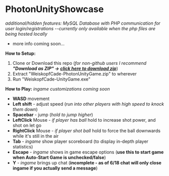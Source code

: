 # PhotonUnityShowcase
*additional/hidden features: MySQL Database with PHP communication for user login/registrations --currently only available when the php files are being hosted locally*

* more info coming soon...

**How to Setup:**
1. Clone or Download this repo (*for non-github users I recommend **"Download as ZIP" -> [click here to download zip](https://github.com/cadevcu/PhotonUnityShowcase/archive/master.zip)***)
2. Extract "WeiskopfCade-PhotonUnityGame.zip" to wherever
3. Run "WeiskopfCade-UnityGame.exe"

**How to Play:**
*ingame customizations coming soon*
* **WASD** movement
* **Left shift** - adjust speed (*run into other players with high speed to knock them down*)
* **Spacebar** - jump (*hold to jump higher*)
* **LeftClick** Mouse - *if player has ball* hold to increase shot power, and shot on let go
* **RightClick** Mouse - *if player shot ball* hold to force the ball downwards while it's still in the air
* **Tab** - *ingame* show player scoreboard (to display in-depth player statistics)
* **Escape** - *ingame* shows in game escape options (**use this to start game when Auto-Start Game is unchecked/false**)
* **Y** - *ingame* brings up chat (**incomplete - as of 6/18 chat will only close ingame if you actually send a message**)
